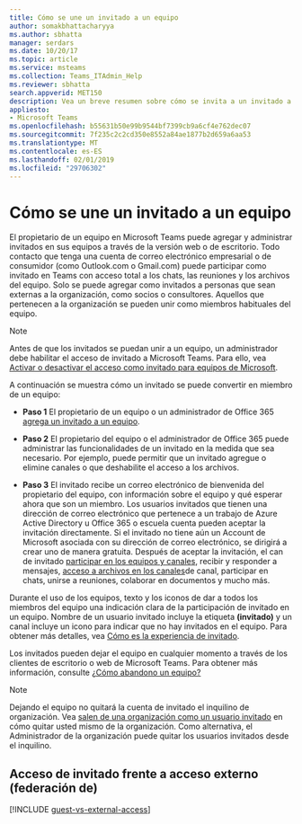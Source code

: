 ```yaml
---
title: Cómo se une un invitado a un equipo
author: somakbhattacharyya
ms.author: sbhatta
manager: serdars
ms.date: 10/20/17
ms.topic: article
ms.service: msteams
ms.collection: Teams_ITAdmin_Help
ms.reviewer: sbhatta
search.appverid: MET150
description: Vea un breve resumen sobre cómo se invita a un invitado a que se una a un equipo en Microsoft Teams.
appliesto:
- Microsoft Teams
ms.openlocfilehash: b55631b50e99b9544bf7399cb9a6cf4e762dec07
ms.sourcegitcommit: 7f235c2c2cd350e8552a84ae1877b2d659a6aa53
ms.translationtype: MT
ms.contentlocale: es-ES
ms.lasthandoff: 02/01/2019
ms.locfileid: "29706302"
---
```

<a name="how-a-guest-joins-a-team"></a>Cómo se une un invitado a un equipo
========================

El propietario de un equipo en Microsoft Teams puede agregar y administrar invitados en sus equipos a través de la versión web o de escritorio. Todo contacto que tenga una cuenta de correo electrónico empresarial o de consumidor (como Outlook.com o Gmail.com) puede participar como invitado en Teams con acceso total a los chats, las reuniones y los archivos del equipo. Solo se puede agregar como invitados a personas que sean externas a la organización, como socios o consultores. Aquellos que pertenecen a la organización se pueden unir como miembros habituales del equipo.
  
> [!NOTE]
> Antes de que los invitados se puedan unir a un equipo, un administrador debe habilitar el acceso de invitado a Microsoft Teams. Para ello, vea [Activar o desactivar el acceso como invitado para equipos de Microsoft](set-up-guests.md). 
  
A continuación se muestra cómo un invitado se puede convertir en miembro de un equipo:

- **Paso 1** El propietario de un equipo o un administrador de Office 365 [agrega un invitado a un equipo](https://support.office.com/article/add-guests-to-a-team-fccb4fa6-f864-4508-bdde-256e7384a14f).
    
- **Paso 2** El propietario del equipo o el administrador de Office 365 puede administrar las funcionalidades de un invitado en la medida que sea necesario. Por ejemplo, puede permitir que un invitado agregue o elimine canales o que deshabilite el acceso a los archivos.
    
- **Paso 3** El invitado recibe un correo electrónico de bienvenida del propietario del equipo, con información sobre el equipo y qué esperar ahora que son un miembro. Los usuarios invitados que tienen una dirección de correo electrónico que pertenece a un trabajo de Azure Active Directory u Office 365 o escuela cuenta pueden aceptar la invitación directamente. Si el invitado no tiene aún un Account de Microsoft asociada con su dirección de correo electrónico, se dirigirá a crear uno de manera gratuita. Después de aceptar la invitación, el can de invitado [participar en los equipos y canales](https://support.office.com/article/teams-and-channels-df38ae23-8f85-46d3-b071-cb11b9de5499), recibir y responder a mensajes, [acceso a archivos en los canales](https://support.office.com/article/access-files-in-channels-c593c78a-27c4-4661-a598-682baa30ca7e)de canal, participar en chats, unirse a reuniones, colaborar en documentos y mucho más. 
    
Durante el uso de los equipos, texto y los iconos de dar a todos los miembros del equipo una indicación clara de la participación de invitado en un equipo. Nombre de un usuario invitado incluye la etiqueta **(invitado)** y un canal incluye un icono para indicar que no hay invitados en el equipo. Para obtener más detalles, vea [Cómo es la experiencia de invitado](guest-experience.md).
  
Los invitados pueden dejar el equipo en cualquier momento a través de los clientes de escritorio o web de Microsoft Teams. Para obtener más información, consulte [¿Cómo abandono un equipo?](https://support.office.com/article/leave-a-team-e481005d-3ec6-4694-b300-375472ba4076)

> [!NOTE]
> Dejando el equipo no quitará la cuenta de invitado el inquilino de organización. Vea [salen de una organización como un usuario invitado](https://docs.microsoft.com/azure/active-directory/b2b/leave-the-organization) en cómo quitar usted mismo de la organización. Como alternativa, el Administrador de la organización puede quitar los usuarios invitados desde el inquilino.

## <a name="guest-access-vs-external-access-federation"></a>Acceso de invitado frente a acceso externo (federación de)

[!INCLUDE [guest-vs-external-access](includes/guest-vs-external-access.md)]